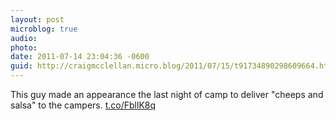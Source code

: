 ```yaml
---
layout: post
microblog: true
audio: 
photo: 
date: 2011-07-14 23:04:36 -0600
guid: http://craigmcclellan.micro.blog/2011/07/15/t91734890298609664.html
---
```

This guy made an appearance the last night of camp to deliver "cheeps and salsa" to the campers.  [t.co/FbllK8q](http://t.co/FbllK8q)
